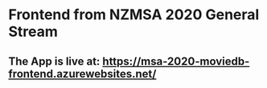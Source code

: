 # Frontend from NZMSA 2020 General Stream

## The App is live at: https://msa-2020-moviedb-frontend.azurewebsites.net/